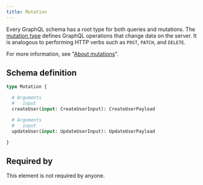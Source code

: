 ```yaml
---
title: Mutation
---
```


Every GraphQL schema has a root type for both queries and mutations. The [mutation type](https://facebook.github.io/graphql/draft/#sec-Type-System) defines GraphQL operations that change data on the server. It is analogous to performing HTTP verbs such as `POST`, `PATCH`, and `DELETE`.

For more information, see "[About mutations](guides/graphql/using.md#about-mutations)".


## Schema definition
```graphql
type Mutation {

  # Arguments
  #   input
  createUser(input: CreateUserInput): CreateUserPayload 

  # Arguments
  #   input
  updateUser(input: UpdateUserInput): UpdateUserPayload 

}
```

## Required by
This element is not required by anyone.
